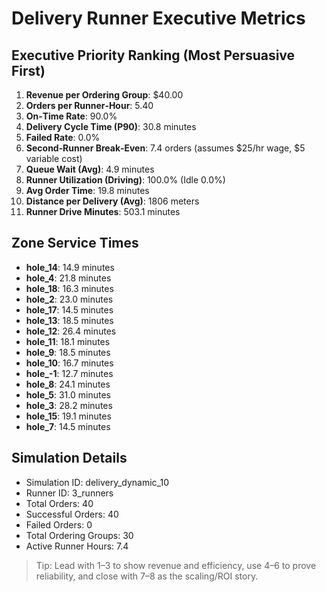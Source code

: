 # Delivery Runner Executive Metrics

## Executive Priority Ranking (Most Persuasive First)
1. **Revenue per Ordering Group**: $40.00
2. **Orders per Runner‑Hour**: 5.40
3. **On‑Time Rate**: 90.0%
4. **Delivery Cycle Time (P90)**: 30.8 minutes
5. **Failed Rate**: 0.0%
6. **Second‑Runner Break‑Even**: 7.4 orders (assumes $25/hr wage, $5 variable cost)
7. **Queue Wait (Avg)**: 4.9 minutes
8. **Runner Utilization (Driving)**: 100.0% (Idle 0.0%)
9. **Avg Order Time**: 19.8 minutes
10. **Distance per Delivery (Avg)**: 1806 meters
11. **Runner Drive Minutes**: 503.1 minutes

## Zone Service Times
- **hole_14**: 14.9 minutes
- **hole_4**: 21.8 minutes
- **hole_18**: 16.3 minutes
- **hole_2**: 23.0 minutes
- **hole_17**: 14.5 minutes
- **hole_13**: 18.5 minutes
- **hole_12**: 26.4 minutes
- **hole_11**: 18.1 minutes
- **hole_9**: 18.5 minutes
- **hole_10**: 16.7 minutes
- **hole_-1**: 12.7 minutes
- **hole_8**: 24.1 minutes
- **hole_5**: 31.0 minutes
- **hole_3**: 28.2 minutes
- **hole_15**: 19.1 minutes
- **hole_7**: 14.5 minutes


## Simulation Details
- Simulation ID: delivery_dynamic_10
- Runner ID: 3_runners
- Total Orders: 40
- Successful Orders: 40
- Failed Orders: 0
- Total Ordering Groups: 30
- Active Runner Hours: 7.4

> Tip: Lead with 1–3 to show revenue and efficiency, use 4–6 to prove reliability, and close with 7–8 as the scaling/ROI story.
